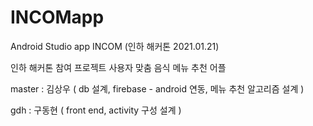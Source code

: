 # INCOMapp
Android Studio app INCOM (인하 해커톤 2021.01.21)

인하 해커톤 참여 프로젝트
사용자 맞춤 음식 메뉴 추천 어플

master : 김상우 ( db 설계, firebase - android 연동, 메뉴 추천 알고리즘 설계 )

gdh : 구동현 ( front end, activity 구성 설계 )
